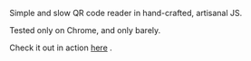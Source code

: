 Simple and slow QR code reader in hand-crafted, artisanal JS.

Tested only on Chrome, and only barely.

Check it out in action [here](https://lberki.github.io/qr) .
